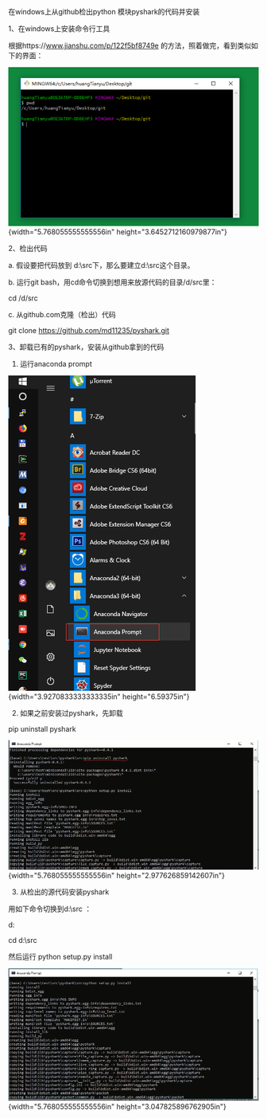 在windows上从github检出python 模块pyshark的代码并安装

1、在windows上安装命令行工具

根据https://www.jianshu.com/p/122f5bf8749e
的方法，照着做完，看到类似如下的界面：

![](images/media/document_image_rId7.png){width="5.768055555555556in"
height="3.6452712160979877in"}

2、检出代码

a\. 假设要把代码放到 d:\\src下，那么要建立d:\\src这个目录。

b\. 运行git bash，用cd命令切换到想用来放源代码的目录/d/src里：

cd /d/src

c\. 从github.com克隆（检出）代码

git clone <https://github.com/md11235/pyshark.git>

3、卸载已有的pyshark，安装从github拿到的代码

1.  运行anaconda prompt

![](images/media/document_image_rId9.png){width="3.9270833333333335in"
height="6.59375in"}

2.  如果之前安装过pyshark，先卸载

pip uninstall pyshark

![](images/media/document_image_rId10.png){width="5.768055555555556in"
height="2.977626859142607in"}

3.  从检出的源代码安装pyshark

用如下命令切换到d:\\src ：

d:

cd d:\\src

然后运行 python setup.py install

![](images/media/document_image_rId11.png){width="5.768055555555556in"
height="3.047825896762905in"}
